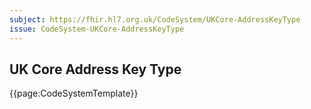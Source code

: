 ```yaml
---
subject: https://fhir.hl7.org.uk/CodeSystem/UKCore-AddressKeyType
issue: CodeSystem-UKCore-AddressKeyType
---
```

## UK Core Address Key Type

{{page:CodeSystemTemplate}}